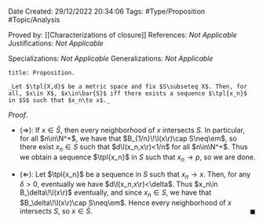 <div class="topSpace"></div>

Date Created: 29/12/2022 20:34:06
Tags: #Type/Proposition #Topic/Analysis

Proved by: [[Characterizations of closure]]
References: _Not Applicable_
Justifications: _Not Applicable_

Specializations: _Not Applicable_
Generalizations: _Not Applicable_

``` ad-Proposition
title: Proposition.

_Let $\tpl{X,d}$ be a metric space and fix $S\subseteq X$. Then, for all, $x\in X$, $x\in\bar{S}$ iff there exists a sequence $\tpl{x_n}$ in $S$ such that $x_n\to x$._

```

_Proof_. 
* ($\Rightarrow$): If $x\in\bar{S}$, then every neighborhood of $x$ intersects $S$. In particular, for all $n\in\N^+$, we have that $B_{1/n}\!\l(x\r)\cap S\neq\em$, so there exist $x_n\in S$ such that $d\l(x_n,x\r)<1/n$ for all $n\in\N^+$. Thus we obtain a sequence $\tpl{x_n}$ in $S$ such that $x_n\to p$, so we are done.

* ($\Leftarrow$): Let $\tpl{x_n}$ be a sequence in $S$ such that $x_n\to x$. Then, for any $\delta>0$, eventually we have $d\l(x_n,x\r)<\delta$. Thus $x_n\in B_\delta\!\l(x\r)$ eventually, and since $x_n\in S$, we have that $B_\delta\!\l(x\r)\cap S\neq\em$. Hence every neighborhood of $x$ intersects $S$, so $x\in\bar{S}$.<span style="float:right;">$\blacksquare$</span>
